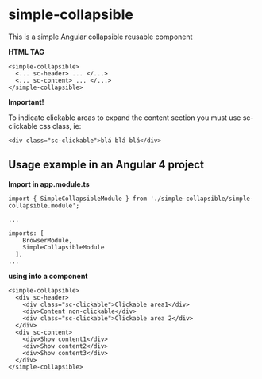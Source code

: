 # simple-collapsible
This is a simple Angular collapsible reusable component

**HTML TAG**
```
<simple-collapsible>
  <... sc-header> ... </...>
  <... sc-content> ... </...>
</simple-collapsible>
```

**Important!**

To indicate clickable areas to expand the content section you must use sc-clickable css class, 
ie:
```
<div class="sc-clickable">blá blá blá</div>
```

## Usage example in an Angular 4 project
**Import in app.module.ts**
```
import { SimpleCollapsibleModule } from './simple-collapsible/simple-collapsible.module';

...

imports: [
    BrowserModule,
    SimpleCollapsibleModule
  ],
...
```

**using into a component**
```
<simple-collapsible>
  <div sc-header>
    <div class="sc-clickable">Clickable area1</div>
    <div>Content non-clickable</div>
    <div class="sc-clickable">Clickable area 2</div>
  </div>
  <div sc-content>
    <div>Show content1</div>
    <div>Show content2</div>
    <div>Show content3</div>
  </div>
</simple-collapsible>
```
